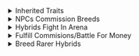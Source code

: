 <details>
    <summary>
        Inherited Traits
    </summary>

- 1 Trait/Slot
    - Traits Conflict
        - Cointoss
            - Rarer Traits Less Likely
    - Slots
        - Skin
        - Tail
        - Head
        - Legs
        - Feet
        - Eye
            - Amount
            - Type
        - Weapon
            > Element
            >> Earth
            >> Fire
            >> Water
            >> Air
            >> Lightning
            >> Light
            >> Dark
            >> Toxic
            > Emitter
            >> Breath
            >> Tail
            >> Teeth
            >> Claws
- Traits Define Stats
</details>
<details>
    <summary>
        NPCs Commission Breeds
    </summary>

- Better Hybrids
    - More Money
</details>
<details>
    <summary>
        Hybrids Fight In Arena
    </summary>

- Win Fights To Go Up In Rank
    - Ranks
        - Roman Numerals
    - Higher Rank
        - More Rewards
            - Money
            - Eggs
            - Boosts
            - Discounts
            - Etc.
</details>
<details>
    <summary>
        Fulfill Commisions/Battle For Money
    </summary>

- Buy Eggs With Money
    - Hatch Eggs Into New Animals To Breed
</details>
<details>
    <summary>
        Breed Rarer Hybrids
    </summary>

- Higher Player Tier
    - Tiers
        - I
        - II
        - III
        - IV
        - V
        - VI
    - Rarer Eggs In Shop
        - Rarities
            - Common
            - Uncommon
            - Rare
            - Legendary
            - Mythical
            - Deific
</details>